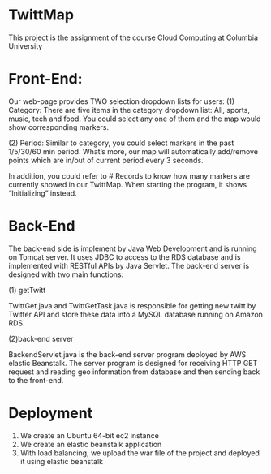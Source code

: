 # TwittMap

This project is the assignment of the course Cloud Computing at Columbia University

# Front-End:

Our web-page provides TWO selection dropdown lists for users:
(1) Category: 
There are five items in the category dropdown list: All, sports, music, tech and food. 
You could select any one of them and the map would show corresponding markers.

(2) Period:
Similar to category, you could select markers in the past 1/5/30/60 min period. 
What’s more, our map will automatically add/remove points which are in/out of current period every 3 seconds.

In addition, you could refer to # Records to know how many markers are currently showed in our TwittMap. 
When starting the program, it shows “Initializing” instead.

# Back-End

The back-end side is implement by Java Web Development and is running on Tomcat server.
It uses JDBC to access to the RDS database and is implemented with RESTful APIs by Java Servlet.
The back-end server is designed with two main functions:

(1) getTwitt

TwittGet.java and TwittGetTask.java is responsible for getting new twitt by Twitter API and store these data into 
a MySQL database running on Amazon RDS.

(2)back-end server

BackendServlet.java is the back-end server program deployed by AWS elastic Beanstalk. The server program is designed
for receiving HTTP GET request and reading geo information from database and then sending back to the front-end.

# Deployment

1. We create an Ubuntu 64-bit ec2 instance
2. We create an elastic beanstalk application
3. With load balancing, we upload the war file of the project and deployed it using elastic beanstalk




